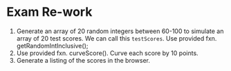 # Exam Re-work
1. Generate an array of 20 random integers between 60-100 to simulate an array of 20 test scores. We can call this ```testScores```. Use provided fxn. getRandomIntInclusive();
2. Use provided fxn. curveScore(). Curve each score by 10 points.
3. Generate a listing of the scores in the browser.
